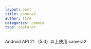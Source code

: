 ```yaml
---
layout: post
title: camera2
author: fire
categories: camera 
tags: capturer
---
```


Android API 21 （5.0）以上使用 camera2